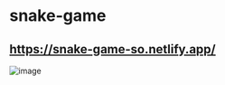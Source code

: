 # snake-game
## https://snake-game-so.netlify.app/
![image](https://user-images.githubusercontent.com/112026180/210196517-c47a1fd4-d203-483b-9a9d-db34e33f064b.png)
